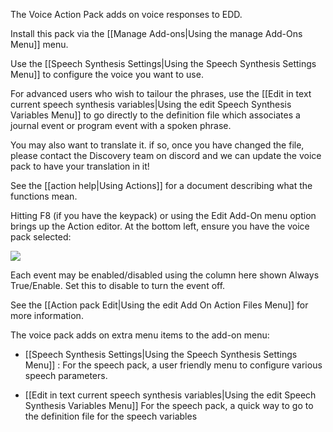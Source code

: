 The Voice Action Pack adds on voice responses to EDD.

Install this pack via the [[Manage Add-ons|Using the manage Add-Ons Menu]] menu.

Use the [[Speech Synthesis Settings|Using the Speech Synthesis Settings Menu]] to configure the voice you want to use.

For advanced users who wish to tailour the phrases, use the [[Edit in text current speech synthesis variables|Using the edit Speech Synthesis Variables Menu]] to go directly to the definition file which associates a journal event or program event with a spoken phrase.

You may also want to translate it.  if so, once you have changed the file, please contact the Discovery team on discord and we can update the voice pack to have your translation in it!

See the [[action help|Using Actions]] for a document describing what the functions mean.

Hitting F8 (if you have the keypack) or using the Edit Add-On menu option brings up the Action editor.  At the bottom left, ensure you have the voice pack selected:

![](http://i.imgur.com/9bd7jql.png)

Each event may be enabled/disabled using the column here shown Always True/Enable.  Set this to disable to turn the event off.

See the [[Action pack Edit|Using the edit Add On Action Files Menu]] for more information.

The voice pack adds on extra menu items to the add-on menu:

* [[Speech Synthesis Settings|Using the Speech Synthesis Settings Menu]] : For the speech pack, a user friendly menu to configure various speech parameters.

* [[Edit in text current speech synthesis variables|Using the edit Speech Synthesis Variables Menu]] For the speech pack, a quick way to go to the definition file for the speech variables

